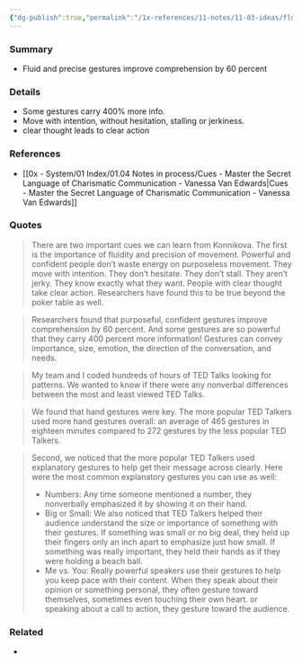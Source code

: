 ```yaml
---
{"dg-publish":true,"permalink":"/1x-references/11-notes/11-03-ideas/fluid-and-precise-gestures-improve-comprehension-by-60-percent/","title":"Fluid and precise gestures improve comprehension by 60 percent","created":"2024-08-19T21:13:48.195+03:00","updated":"2024-08-20T19:09:09.923+03:00"}
---
```



### Summary
- Fluid and precise gestures improve comprehension by 60 percent

### Details
- Some gestures carry 400% more info.
- Move with intention, without hesitation, stalling or jerkiness.
- clear thought leads to clear action

### References
- [[0x - System/01 Index/01.04 Notes in process/Cues - Master the Secret Language of Charismatic Communication - Vanessa Van Edwards\|Cues - Master the Secret Language of Charismatic Communication - Vanessa Van Edwards]]

### Quotes
> There are two important cues we can learn from Konnikova. The first is the importance of fluidity and precision of movement. Powerful and confident people don’t waste energy on purposeless movement. They move with intention. They don’t hesitate. They don’t stall. They aren’t jerky. They know exactly what they want. People with clear thought take clear action. Researchers have found this to be true beyond the poker table as well.

> Researchers found that purposeful, confident gestures improve comprehension by 60 percent. And some gestures are so powerful that they carry 400 percent more information! Gestures can convey importance, size, emotion, the direction of the conversation, and needs.

> My team and I coded hundreds of hours of TED Talks looking for patterns. We wanted to know if there were any nonverbal differences between the most and least viewed TED Talks.

> We found that hand gestures were key. The more popular TED Talkers used more hand gestures overall: an average of 465 gestures in eighteen minutes compared to 272 gestures by the less popular TED Talkers.

> Second, we noticed that the more popular TED Talkers used explanatory gestures to help get their message across clearly. Here were the most common explanatory gestures you can use as well:
> - Numbers: Any time someone mentioned a number, they nonverbally emphasized it by showing it on their hand.
> - Big or Small: We also noticed that TED Talkers helped their audience understand the size or importance of something with their gestures. If something was small or no big deal, they held up their fingers only an inch apart to emphasize just how small. If something was really important, they held their hands as if they were holding a beach ball.
> - Me vs. You: Really powerful speakers use their gestures to help you keep pace with their content. When they speak about their opinion or something personal, they often gesture toward themselves, sometimes even touching their own heart. or speaking about a call to action, they gesture toward the audience.


### Related
- 
